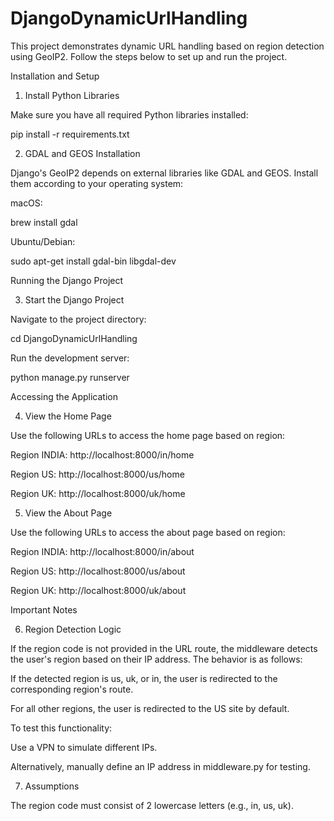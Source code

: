 # DjangoDynamicUrlHandling

This project demonstrates dynamic URL handling based on region detection using GeoIP2. Follow the steps below to set up and run the project.

Installation and Setup

1. Install Python Libraries

Make sure you have all required Python libraries installed:

pip install -r requirements.txt

2. GDAL and GEOS Installation

Django's GeoIP2 depends on external libraries like GDAL and GEOS. Install them according to your operating system:

macOS:

brew install gdal

Ubuntu/Debian:

sudo apt-get install gdal-bin libgdal-dev

Running the Django Project

3. Start the Django Project

Navigate to the project directory:

cd DjangoDynamicUrlHandling

Run the development server:

python manage.py runserver

Accessing the Application

4. View the Home Page

Use the following URLs to access the home page based on region:

Region INDIA: http://localhost:8000/in/home

Region US: http://localhost:8000/us/home

Region UK: http://localhost:8000/uk/home

5. View the About Page

Use the following URLs to access the about page based on region:

Region INDIA: http://localhost:8000/in/about

Region US: http://localhost:8000/us/about

Region UK: http://localhost:8000/uk/about

Important Notes

6. Region Detection Logic

If the region code is not provided in the URL route, the middleware detects the user's region based on their IP address. The behavior is as follows:

If the detected region is us, uk, or in, the user is redirected to the corresponding region's route.

For all other regions, the user is redirected to the US site by default.

To test this functionality:

Use a VPN to simulate different IPs.

Alternatively, manually define an IP address in middleware.py for testing.

7. Assumptions

The region code must consist of 2 lowercase letters (e.g., in, us, uk).
